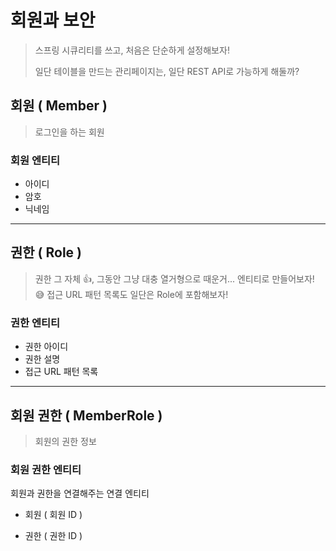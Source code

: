 # 회원과 보안

> 스프링 시큐리티를 쓰고, 처음은 단순하게 설정해보자!
>
> 일단 테이블을 만드는 관리페이지는, 일단 REST API로 가능하게 해둘까?



## 회원 ( Member )

>  로그인을 하는 회원

### 회원 엔티티

* 아이디
* 암호
* 닉네임

---

## 권한 ( Role )

> 권한 그 자체 👍, 그동안 그냥 대충 열거형으로 때운거... 엔티티로 만들어보자! 😅
> 접근 URL 패턴 목록도 일단은 Role에 포함해보자!

### 권한  엔티티

* 권한 아이디
* 권한 설명
* 접근 URL 패턴 목록

---

## 회원 권한 ( MemberRole )

>  회원의 권한 정보

### 회원 권한 엔티티

회원과 권한을 연결해주는 연결 엔티티

* 회원 ( 회원 ID )

* 권한 ( 권한 ID )

  





